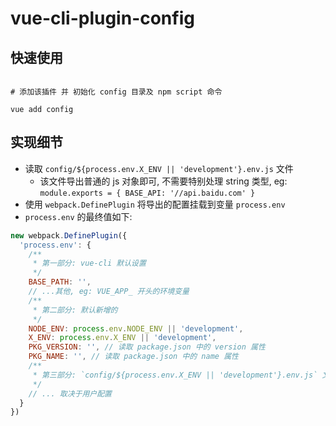 # vue-cli-plugin-config

## 快速使用

```shell

# 添加该插件 并 初始化 config 目录及 npm script 命令

vue add config

```

## 实现细节

* 读取 `config/${process.env.X_ENV || 'development'}.env.js` 文件
  * 该文件导出普通的 js 对象即可, 不需要特别处理 string 类型, eg: `module.exports = { BASE_API: '//api.baidu.com' }`
* 使用 `webpack.DefinePlugin` 将导出的配置挂载到变量 `process.env`
* `process.env` 的最终值如下:

```js
new webpack.DefinePlugin({
  'process.env': {
    /**
     * 第一部分: vue-cli 默认设置
     */
    BASE_PATH: '',
    // ...其他, eg: VUE_APP_ 开头的环境变量
    /**
     * 第二部分: 默认新增的
     */
    NODE_ENV: process.env.NODE_ENV || 'development',
    X_ENV: process.env.X_ENV || 'development',
    PKG_VERSION: '', // 读取 package.json 中的 version 属性
    PKG_NAME: '', // 读取 package.json 中的 name 属性
    /**
     * 第三部分: `config/${process.env.X_ENV || 'development'}.env.js` 文件的导出
     */
    // ... 取决于用户配置
  }
})
```
